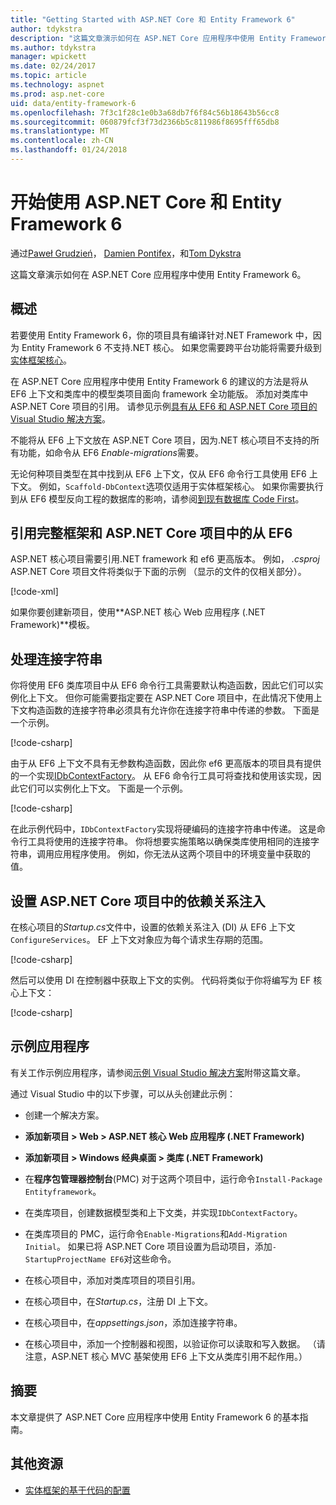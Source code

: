 ```yaml
---
title: "Getting Started with ASP.NET Core 和 Entity Framework 6"
author: tdykstra
description: "这篇文章演示如何在 ASP.NET Core 应用程序中使用 Entity Framework 6。"
ms.author: tdykstra
manager: wpickett
ms.date: 02/24/2017
ms.topic: article
ms.technology: aspnet
ms.prod: asp.net-core
uid: data/entity-framework-6
ms.openlocfilehash: 7f3c1f28c1e0b3a68db7f6f84c56b18643b56cc8
ms.sourcegitcommit: 060879fcf3f73d2366b5c811986f8695fff65db8
ms.translationtype: MT
ms.contentlocale: zh-CN
ms.lasthandoff: 01/24/2018
---
```

# <a name="getting-started-with-aspnet-core-and-entity-framework-6"></a>开始使用 ASP.NET Core 和 Entity Framework 6

通过[Paweł Grudzień](https://github.com/pgrudzien12)， [Damien Pontifex](https://github.com/DamienPontifex)，和[Tom Dykstra](https://github.com/tdykstra)

这篇文章演示如何在 ASP.NET Core 应用程序中使用 Entity Framework 6。

## <a name="overview"></a>概述

若要使用 Entity Framework 6，你的项目具有编译针对.NET Framework 中，因为 Entity Framework 6 不支持.NET 核心。 如果您需要跨平台功能将需要升级到[实体框架核心](https://docs.microsoft.com/ef/)。

在 ASP.NET Core 应用程序中使用 Entity Framework 6 的建议的方法是将从 EF6 上下文和类库中的模型类项目面向 framework 全功能版。 添加对类库中 ASP.NET Core 项目的引用。 请参见示例[具有从 EF6 和 ASP.NET Core 项目的 Visual Studio 解决方案](https://github.com/aspnet/Docs/tree/master/aspnetcore/data/entity-framework-6/sample/)。

不能将从 EF6 上下文放在 ASP.NET Core 项目，因为.NET 核心项目不支持的所有功能，如命令从 EF6 *Enable-migrations*需要。

无论何种项目类型在其中找到从 EF6 上下文，仅从 EF6 命令行工具使用 EF6 上下文。 例如，`Scaffold-DbContext`选项仅适用于实体框架核心。 如果你需要执行到从 EF6 模型反向工程的数据库的影响，请参阅[到现有数据库 Code First](https://msdn.microsoft.com/jj200620)。

## <a name="reference-full-framework-and-ef6-in-the-aspnet-core-project"></a>引用完整框架和 ASP.NET Core 项目中的从 EF6

ASP.NET 核心项目需要引用.NET framework 和 ef6 更高版本。 例如， *.csproj* ASP.NET Core 项目文件将类似于下面的示例 （显示的文件的仅相关部分）。

[!code-xml[](entity-framework-6/sample/MVCCore/MVCCore.csproj?range=3-9&highlight=2)]

如果你要创建新项目，使用**ASP.NET 核心 Web 应用程序 (.NET Framework)**模板。

## <a name="handle-connection-strings"></a>处理连接字符串

你将使用 EF6 类库项目中从 EF6 命令行工具需要默认构造函数，因此它们可以实例化上下文。 但你可能需要指定要在 ASP.NET Core 项目中，在此情况下使用上下文构造函数的连接字符串必须具有允许你在连接字符串中传递的参数。 下面是一个示例。

[!code-csharp[](entity-framework-6/sample/EF6/SchoolContext.cs?name=snippet_Constructor)]

由于从 EF6 上下文不具有无参数构造函数，因此你 ef6 更高版本的项目具有提供的一个实现[IDbContextFactory](https://msdn.microsoft.com/library/hh506876)。 从 EF6 命令行工具可将查找和使用该实现，因此它们可以实例化上下文。 下面是一个示例。

[!code-csharp[](entity-framework-6/sample/EF6/SchoolContextFactory.cs?name=snippet_IDbContextFactory)]

在此示例代码中，`IDbContextFactory`实现将硬编码的连接字符串中传递。 这是命令行工具将使用的连接字符串。 你将想要实施策略以确保类库使用相同的连接字符串，调用应用程序使用。 例如，你无法从这两个项目中的环境变量中获取的值。

## <a name="set-up-dependency-injection-in-the-aspnet-core-project"></a>设置 ASP.NET Core 项目中的依赖关系注入

在核心项目的*Startup.cs*文件中，设置的依赖关系注入 (DI) 从 EF6 上下文`ConfigureServices`。 EF 上下文对象应为每个请求生存期的范围。

[!code-csharp[](entity-framework-6/sample/MVCCore/Startup.cs?name=snippet_ConfigureServices&highlight=5)]

然后可以使用 DI 在控制器中获取上下文的实例。 代码将类似于你将编写为 EF 核心上下文：

[!code-csharp[](entity-framework-6/sample/MVCCore/Controllers/StudentsController.cs?name=snippet_ContextInController)]

## <a name="sample-application"></a>示例应用程序

有关工作示例应用程序，请参阅[示例 Visual Studio 解决方案](https://github.com/aspnet/Docs/tree/master/aspnetcore/data/entity-framework-6/sample/)附带这篇文章。

通过 Visual Studio 中的以下步骤，可以从头创建此示例：

* 创建一个解决方案。

* **添加新项目 > Web > ASP.NET 核心 Web 应用程序 (.NET Framework)**

* **添加新项目 > Windows 经典桌面 > 类库 (.NET Framework)**

* 在**程序包管理器控制台**(PMC) 对于这两个项目中，运行命令`Install-Package Entityframework`。

* 在类库项目，创建数据模型类和上下文类，并实现`IDbContextFactory`。

* 在类库项目的 PMC，运行命令`Enable-Migrations`和`Add-Migration Initial`。 如果已将 ASP.NET Core 项目设置为启动项目，添加`-StartupProjectName EF6`对这些命令。

* 在核心项目中，添加对类库项目的项目引用。

* 在核心项目中，在*Startup.cs*，注册 DI 上下文。

* 在核心项目中，在*appsettings.json*，添加连接字符串。

* 在核心项目中，添加一个控制器和视图，以验证你可以读取和写入数据。 （请注意，ASP.NET 核心 MVC 基架使用 EF6 上下文从类库引用不起作用。）

## <a name="summary"></a>摘要

本文章提供了 ASP.NET Core 应用程序中使用 Entity Framework 6 的基本指南。

## <a name="additional-resources"></a>其他资源

* [实体框架的基于代码的配置](https://msdn.microsoft.com/data/jj680699.aspx)
